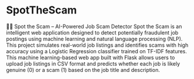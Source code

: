# SpotTheScam
🕵️‍♂️ Spot the Scam – AI-Powered Job Scam Detector
Spot the Scam is an intelligent web application designed to detect potentially fraudulent job postings using machine learning and natural language processing (NLP). This project simulates real-world job listings and identifies scams with high accuracy using a Logistic Regression classifier trained on TF-IDF features. This machine learning-based web app built with Flask allows users to upload job listings in CSV format and predicts whether each job is likely genuine (0) or a scam (1) based on the job title and description.

